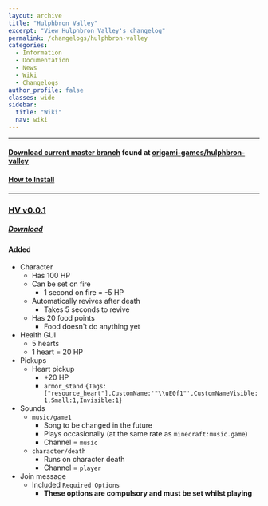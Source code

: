 ```yaml
---
layout: archive
title: "Hulphbron Valley"
excerpt: "View Hulphbron Valley's changelog"
permalink: /changelogs/hulphbron-valley
categories:
  - Information
  - Documentation
  - News
  - Wiki
  - Changelogs
author_profile: false
classes: wide
sidebar:
  title: "Wiki"
  nav: wiki
---
```


-----

#### [Download current master branch](https://github.com/origami-games/hulphbron-valley/archive/master.zip) found at [origami-games/hulphbron-valley](https://github.com/origami-games/hulphbron-valley)  
#### [How to Install](https://origami-games.github.io/installation-guide#hulphbron-valley)

-----

### [HV v0.0.1](https://github.com/origami-games/hulphbron-valley/tree/v0.0.1)
##### [Download](https://github.com/origami-games/hulphbron-valley/archive/v0.0.1.zip)
#### Added
- Character
  - Has 100 HP
  - Can be set on fire
    - 1 second on fire = -5 HP
  - Automatically revives after death
    - Takes 5 seconds to revive
  - Has 20 food points
    - Food doesn't do anything yet
- Health GUI
  - 5 hearts
  - 1 heart = 20 HP
- Pickups
  - Heart pickup
    - +20 HP
    - `armor_stand` `{Tags:["resource_heart"],CustomName:'"\\uE0f1"',CustomNameVisible:1,Small:1,Invisible:1}`
- Sounds
  - `music/game1`
    - Song to be changed in the future
    - Plays occasionally (at the same rate as `minecraft:music.game`)
    - Channel = `music`
  - `character/death`
    - Runs on character death
    - Channel = `player`
- Join message
  - Included `Required Options`
    - **These options are compulsory and must be set whilst playing**
